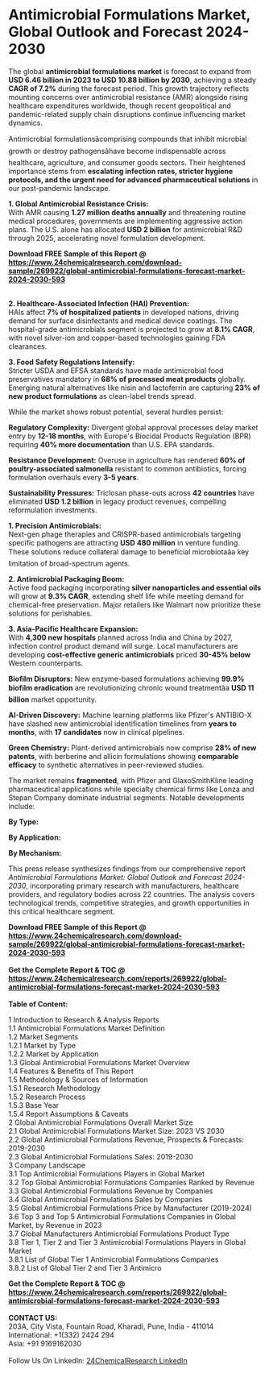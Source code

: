 <h1>Antimicrobial Formulations Market, Global Outlook and Forecast 2024-2030</h1><p>The global <strong>antimicrobial formulations market</strong> is forecast to expand from <strong>USD 6.46 billion in 2023 to USD 10.88 billion by 2030</strong>, achieving a steady <strong>CAGR of 7.2%</strong> during the forecast period. This growth trajectory reflects mounting concerns over antimicrobial resistance (AMR) alongside rising healthcare expenditures worldwide, though recent geopolitical and pandemic-related supply chain disruptions continue influencing market dynamics.</p><p>Antimicrobial formulationsâcomprising compounds that inhibit microbial growth or destroy pathogensâhave become indispensable across healthcare, agriculture, and consumer goods sectors. Their heightened importance stems from <strong>escalating infection rates, stricter hygiene protocols, and the urgent need for advanced pharmaceutical solutions</strong> in our post-pandemic landscape.</p><p><strong>1. Global Antimicrobial Resistance Crisis:</strong><br>
With AMR causing <strong>1.27 million deaths annually</strong> and threatening routine medical procedures, governments are implementing aggressive action plans. The U.S. alone has allocated <strong>USD 2 billion</strong> for antimicrobial R&amp;D through 2025, accelerating novel formulation development.</p><div><b>Download FREE Sample of this Report @ 
            <a href="https://www.24chemicalresearch.com/download-sample/269922/global-antimicrobial-formulations-forecast-market-2024-2030-593">
            https://www.24chemicalresearch.com/download-sample/269922/global-antimicrobial-formulations-forecast-market-2024-2030-593</a></b></div><br><p><strong>2. Healthcare-Associated Infection (HAI) Prevention:</strong><br>
HAIs affect <strong>7% of hospitalized patients</strong> in developed nations, driving demand for surface disinfectants and medical device coatings. The hospital-grade antimicrobials segment is projected to grow at <strong>8.1% CAGR</strong>, with novel silver-ion and copper-based technologies gaining FDA clearances.</p><p><strong>3. Food Safety Regulations Intensify:</strong><br>
Stricter USDA and EFSA standards have made antimicrobial food preservatives mandatory in <strong>68% of processed meat products</strong> globally. Emerging natural alternatives like nisin and lactoferrin are capturing <strong>23% of new product formulations</strong> as clean-label trends spread.</p><p>While the market shows robust potential, several hurdles persist:</p><p><strong>Regulatory Complexity:</strong> Divergent global approval processes delay market entry by <strong>12-18 months</strong>, with Europe's Biocidal Products Regulation (BPR) requiring <strong>40% more documentation</strong> than U.S. EPA standards.</p><p><strong>Resistance Development:</strong> Overuse in agriculture has rendered <strong>60% of poultry-associated salmonella</strong> resistant to common antibiotics, forcing formulation overhauls every <strong>3-5 years</strong>.</p><p><strong>Sustainability Pressures:</strong> Triclosan phase-outs across <strong>42 countries</strong> have eliminated <strong>USD 1.2 billion</strong> in legacy product revenues, compelling reformulation investments.</p><p><strong>1. Precision Antimicrobials:</strong><br>
Next-gen phage therapies and CRISPR-based antimicrobials targeting specific pathogens are attracting <strong>USD 480 million</strong> in venture funding. These solutions reduce collateral damage to beneficial microbiotaâa key limitation of broad-spectrum agents.</p><p><strong>2. Antimicrobial Packaging Boom:</strong><br>
Active food packaging incorporating <strong>silver nanoparticles and essential oils</strong> will grow at <strong>9.3% CAGR</strong>, extending shelf life while meeting demand for chemical-free preservation. Major retailers like Walmart now prioritize these solutions for perishables.</p><p><strong>3. Asia-Pacific Healthcare Expansion:</strong><br>
With <strong>4,300 new hospitals</strong> planned across India and China by 2027, infection control product demand will surge. Local manufacturers are developing <strong>cost-effective generic antimicrobials</strong> priced <strong>30-45% below</strong> Western counterparts.</p><p><strong>Biofilm Disruptors:</strong> New enzyme-based formulations achieving <strong>99.9% biofilm eradication</strong> are revolutionizing chronic wound treatmentâa <strong>USD 11 billion</strong> market opportunity.</p><p><strong>AI-Driven Discovery:</strong> Machine learning platforms like Pfizer's ANTIBIO-X have slashed new antimicrobial identification timelines from <strong>years to months</strong>, with <strong>17 candidates</strong> now in clinical pipelines.</p><p><strong>Green Chemistry:</strong> Plant-derived antimicrobials now comprise <strong>28% of new patents</strong>, with berberine and allicin formulations showing <strong>comparable efficacy</strong> to synthetic alternatives in peer-reviewed studies.</p><p>The market remains <strong>fragmented</strong>, with Pfizer and GlaxoSmithKline leading pharmaceutical applications while specialty chemical firms like Lonza and Stepan Company dominate industrial segments. Notable developments include:</p><p><strong>By Type:</strong></p><p><strong>By Application:</strong></p><p><strong>By Mechanism:</strong></p><p>This press release synthesizes findings from our comprehensive report <em>Antimicrobial Formulations Market: Global Outlook and Forecast 2024-2030</em>, incorporating primary research with manufacturers, healthcare providers, and regulatory bodies across 22 countries. The analysis covers technological trends, competitive strategies, and growth opportunities in this critical healthcare segment.</p><div><b>Download FREE Sample of this Report @ 
            <a href="https://www.24chemicalresearch.com/download-sample/269922/global-antimicrobial-formulations-forecast-market-2024-2030-593">
            https://www.24chemicalresearch.com/download-sample/269922/global-antimicrobial-formulations-forecast-market-2024-2030-593</a></b></div><br><div><b>Get the Complete Report & TOC @ 
            <a href="https://www.24chemicalresearch.com/reports/269922/global-antimicrobial-formulations-forecast-market-2024-2030-593">
            https://www.24chemicalresearch.com/reports/269922/global-antimicrobial-formulations-forecast-market-2024-2030-593</a></b></div><br>
            <b>Table of Content:</b><p>1 Introduction to Research & Analysis Reports<br />
    1.1 Antimicrobial Formulations Market Definition<br />
    1.2 Market Segments<br />
        1.2.1 Market by Type<br />
        1.2.2 Market by Application<br />
    1.3 Global Antimicrobial Formulations Market Overview<br />
    1.4 Features & Benefits of This Report<br />
    1.5 Methodology & Sources of Information<br />
        1.5.1 Research Methodology<br />
        1.5.2 Research Process<br />
        1.5.3 Base Year<br />
        1.5.4 Report Assumptions & Caveats<br />
2 Global Antimicrobial Formulations Overall Market Size<br />
    2.1 Global Antimicrobial Formulations Market Size: 2023 VS 2030<br />
    2.2 Global Antimicrobial Formulations Revenue, Prospects & Forecasts: 2019-2030<br />
    2.3 Global Antimicrobial Formulations Sales: 2019-2030<br />
3 Company Landscape<br />
    3.1 Top Antimicrobial Formulations Players in Global Market<br />
    3.2 Top Global Antimicrobial Formulations Companies Ranked by Revenue<br />
    3.3 Global Antimicrobial Formulations Revenue by Companies<br />
    3.4 Global Antimicrobial Formulations Sales by Companies<br />
    3.5 Global Antimicrobial Formulations Price by Manufacturer (2019-2024)<br />
    3.6 Top 3 and Top 5 Antimicrobial Formulations Companies in Global Market, by Revenue in 2023<br />
    3.7 Global Manufacturers Antimicrobial Formulations Product Type<br />
    3.8 Tier 1, Tier 2 and Tier 3 Antimicrobial Formulations Players in Global Market<br />
        3.8.1 List of Global Tier 1 Antimicrobial Formulations Companies<br />
        3.8.2 List of Global Tier 2 and Tier 3 Antimicro</p><div><b>Get the Complete Report & TOC @ 
            <a href="https://www.24chemicalresearch.com/reports/269922/global-antimicrobial-formulations-forecast-market-2024-2030-593">
            https://www.24chemicalresearch.com/reports/269922/global-antimicrobial-formulations-forecast-market-2024-2030-593</a></b></div><br><b>CONTACT US:</b><br>
            203A, City Vista, Fountain Road, Kharadi, Pune, India - 411014<br>
            International: +1(332) 2424 294<br>
            Asia: +91 9169162030 <br><br>
            Follow Us On LinkedIn: <a href="https://www.linkedin.com/company/24chemicalresearch/">24ChemicalResearch LinkedIn</a>